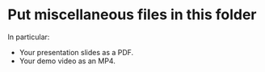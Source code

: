 # Put miscellaneous files in this folder
In particular:
* Your presentation slides as a PDF.
* Your demo video as an MP4.
